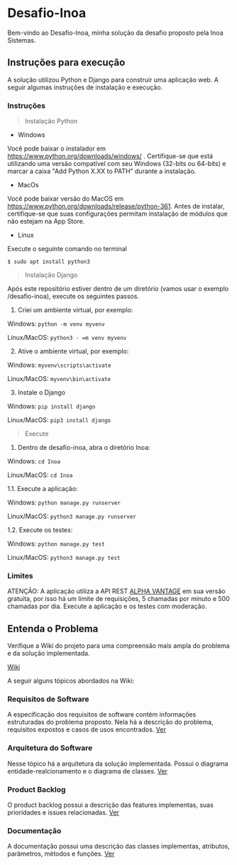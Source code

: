 # Desafio-Inoa
Bem-vindo ao Desafio-Inoa, minha solução da desafio proposto pela Inoa Sistemas.

## Instruções para execução
A solução utilizou Python e Django para construir uma aplicação web. A seguir algumas instruções de instalação e execução.

### Instruções
> Instalação Python

* Windows

Você pode baixar o instalador em https://www.python.org/downloads/windows/ . Certifique-se que está utilizando uma versão compatível com seu Windows (32-bits ou 64-bits) e 
marcar a caixa "Add Python X.XX to PATH" durante a instalação.

* MacOs

Você pode baixar versão do MacOS em  https://www.python.org/downloads/release/python-361. Antes de instalar, certifique-se que suas configurações permitam instalação de módulos
que não estejam na App Store.

* Linux

Execute o seguinte comando no terminal

`$ sudo apt install python3`

> Instalação Django

Após este repositório estiver dentro de um diretório (vamos usar o exemplo /desafio-inoa), execute os seguintes passos.

1. Criei um ambiente virtual, por exemplo:

Windows: `python -m venv myvenv`

Linux/MacOS: `python3 - =m venv myvenv`

2. Ative o ambiente virtual, por exemplo:

Windows: `myvenv\scripts\activate`

Linux/MacOS: `myvenv\bin\activate`

3. Instale o Django

Windows: `pip install django`

Linux/MacOS: `pip3 install django`

> Execute

1. Dentro de desafio-inoa, abra o diretório Inoa:

Windows: `cd Inoa`

Linux/MacOS: `cd Inoa`

1.1. Execute a aplicação:

Windows: `python manage.py runserver`

Linux/MacOS: `python3 manage.py runserver`

1.2. Execute os testes:

Windows: `python manage.py test`

Linux/MacOS: `python3 manage.py test`

### Limites
ATENÇÂO: A aplicação utiliza a API REST [ALPHA VANTAGE](https://www.alphavantage.co/) em sua versão gratuita, por isso há um limite de requisições, 5 chamadas por minuto e 500 chamadas por dia. Execute a aplicação e os testes com moderação.

## Entenda o Problema
Verifique a Wiki do projeto para uma compreensão mais ampla do problema e da solução implementada.

[Wiki](https://github.com/PedroAntonioFS/Desafio-Inoa/wiki)

A seguir alguns tópicos abordados na Wiki:

### Requisitos de Software
A especificação dos requisitos de software contém informações estruturadas do problema proposto. Nela há a descrição do problema, requisitos expostos e casos de usos encontrados.
[Ver](https://drive.google.com/file/d/1Yn1OREJIaLayQKNKZGOm9vAsNNeAHZDh/view)

### Arquitetura do Software
Nesse tópico há a arquitetura da solução implementada. Possui o diagrama entidade-realcionamento e o diagrama de classes.
[Ver](https://github.com/PedroAntonioFS/Desafio-Inoa/wiki/Arquitetura-do-Software)

### Product Backlog
O product backlog possui a descrição das features implementas, suas prioridades e issues relacionadas.
[Ver](https://github.com/PedroAntonioFS/Desafio-Inoa/wiki/Product-Backlog)

### Documentação
A documentação possui uma descrição das classes implementas, atributos, parâmetros, métodos e funções.
[Ver](https://github.com/PedroAntonioFS/Desafio-Inoa/wiki/Documenta%C3%A7%C3%A3o)
